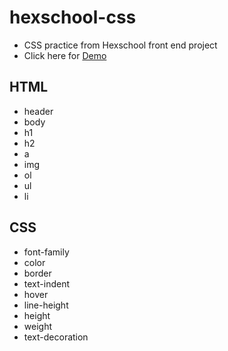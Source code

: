 # hexschool-css
- CSS practice from Hexschool front end project
- Click here for [Demo](https://vu3xk41997.github.io/hexschool_css/)

## HTML
* header
* body
* h1
* h2
* a
* img
* ol
* ul
* li

## CSS
* font-family
* color
* border
* text-indent
* hover
* line-height
* height
* weight
* text-decoration
